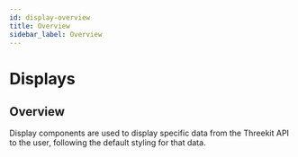 ```yaml
---
id: display-overview
title: Overview
sidebar_label: Overview
---
```


# Displays

## Overview

Display components are used to display specific data from the Threekit API to the user, following the default styling for that data.
